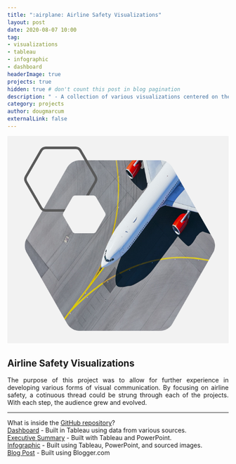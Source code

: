 ```yaml
---
title: ":airplane: Airline Safety Visualizations"
layout: post
date: 2020-08-07 10:00
tag: 
- visualizations
- tableau
- infographic
- dashboard
headerImage: true
projects: true
hidden: true # don't count this post in blog pagination
description: " - A collection of various visualizations centered on the topic of Airline Safety."
category: projects
author: dougmarcum
externalLink: false
---
```


![Screenshot](/assets/images/airplane.png)

## Airline Safety Visualizations    

<p align="justify">The purpose of this project was to allow for further experience in developing various forms of visual communication. By focusing on airline safety, a cotinuous thread could be strung through each of the projects. With each step, the audience grew and evolved.</p>  

---

What is inside the [GitHub repository](https://github.com/MarcumDoug/Airline_Safety_Visuals_and_Charting)?  
[Dashboard](https://github.com/MarcumDoug/Airline_Safety_Visuals_and_Charting/blob/main/Dashboard/Report%20and%20Dashboard/Marcum_Doug_Dashboard_Project.pdf) - Built in Tableau using data from various sources.  
[Executive Summary](https://github.com/MarcumDoug/Airline_Safety_Visuals_and_Charting/blob/main/Executive%20Summary/Report%20and%20PowerPoint/Marcum_Doug_DSC640_Executive_Summary.pdf) - Built with Tableau and PowerPoint.  
[Infographic](https://github.com/MarcumDoug/Airline_Safety_Visuals_and_Charting/blob/main/Infographic/Infographic%20and%20Report/Marcum_Doug_DSC640_Infographic_PDF.pdf) - Built using Tableau, PowerPoint, and sourced images.  
[Blog Post](https://dsc640-doug-marcum.blogspot.com/) - Built using Blogger.com
